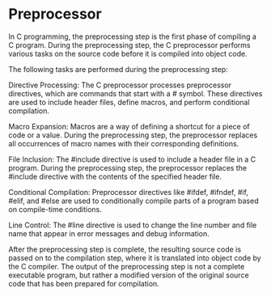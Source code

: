 # Preprocessor
In C programming, the preprocessing step is the first phase of compiling a C program. During the preprocessing step, the C preprocessor performs various tasks on the source code before it is compiled into object code.

The following tasks are performed during the preprocessing step:

Directive Processing: The C preprocessor processes preprocessor directives, which are commands that start with a # symbol. These directives are used to include header files, define macros, and perform conditional compilation.

Macro Expansion: Macros are a way of defining a shortcut for a piece of code or a value. During the preprocessing step, the preprocessor replaces all occurrences of macro names with their corresponding definitions.

File Inclusion: The #include directive is used to include a header file in a C program. During the preprocessing step, the preprocessor replaces the #include directive with the contents of the specified header file.

Conditional Compilation: Preprocessor directives like #ifdef, #ifndef, #if, #elif, and #else are used to conditionally compile parts of a program based on compile-time conditions.

Line Control: The #line directive is used to change the line number and file name that appear in error messages and debug information.

After the preprocessing step is complete, the resulting source code is passed on to the compilation step, where it is translated into object code by the C compiler. The output of the preprocessing step is not a complete executable program, but rather a modified version of the original source code that has been prepared for compilation.
